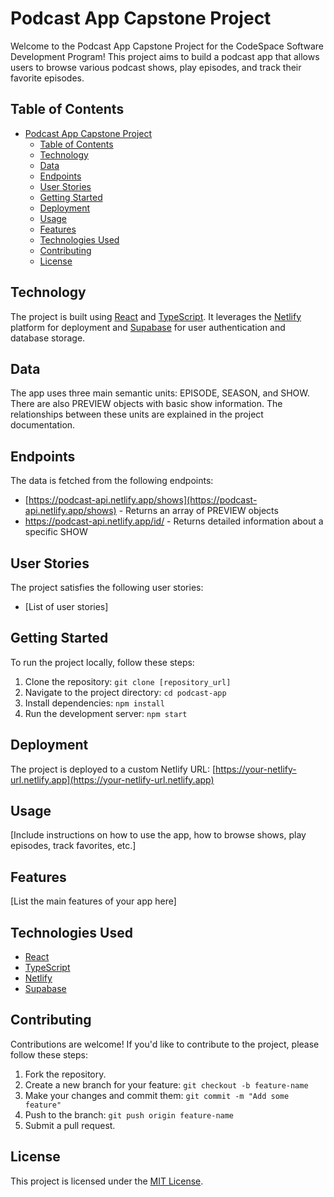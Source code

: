 # Podcast App Capstone Project

Welcome to the Podcast App Capstone Project for the CodeSpace Software Development Program! This project aims to build a podcast app that allows users to browse various podcast shows, play episodes, and track their favorite episodes.

## Table of Contents

- [Podcast App Capstone Project](#podcast-app-capstone-project)
  - [Table of Contents](#table-of-contents)
  - [Technology](#technology)
  - [Data](#data)
  - [Endpoints](#endpoints)
  - [User Stories](#user-stories)
  - [Getting Started](#getting-started)
  - [Deployment](#deployment)
  - [Usage](#usage)
  - [Features](#features)
  - [Technologies Used](#technologies-used)
  - [Contributing](#contributing)
  - [License](#license)

## Technology

The project is built using [React](https://reactjs.org/) and [TypeScript](https://www.typescriptlang.org/). It leverages the [Netlify](https://www.netlify.com/) platform for deployment and [Supabase](https://supabase.io/) for user authentication and database storage.

## Data

The app uses three main semantic units: EPISODE, SEASON, and SHOW. There are also PREVIEW objects with basic show information. The relationships between these units are explained in the project documentation.

## Endpoints

The data is fetched from the following endpoints:

- [https://podcast-api.netlify.app/shows](https://podcast-api.netlify.app/shows) - Returns an array of PREVIEW objects
- [https://podcast-api.netlify.app/id/<ID>](https://podcast-api.netlify.app/id/<ID>) - Returns detailed information about a specific SHOW

## User Stories

The project satisfies the following user stories:

- [List of user stories]

## Getting Started

To run the project locally, follow these steps:

1. Clone the repository: `git clone [repository_url]`
2. Navigate to the project directory: `cd podcast-app`
3. Install dependencies: `npm install`
4. Run the development server: `npm start`

## Deployment

The project is deployed to a custom Netlify URL: [https://your-netlify-url.netlify.app](https://your-netlify-url.netlify.app)

## Usage

[Include instructions on how to use the app, how to browse shows, play episodes, track favorites, etc.]

## Features

[List the main features of your app here]

## Technologies Used

- [React](https://reactjs.org/)
- [TypeScript](https://www.typescriptlang.org/)
- [Netlify](https://www.netlify.com/)
- [Supabase](https://supabase.io/)

## Contributing

Contributions are welcome! If you'd like to contribute to the project, please follow these steps:

1. Fork the repository.
2. Create a new branch for your feature: `git checkout -b feature-name`
3. Make your changes and commit them: `git commit -m "Add some feature"`
4. Push to the branch: `git push origin feature-name`
5. Submit a pull request.

## License

This project is licensed under the [MIT License](LICENSE).
